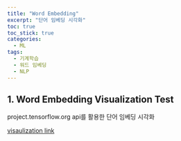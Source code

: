 ```yaml
---
title: "Word Embedding"
excerpt: "단어 임베딩 시각화"
toc: true
toc_stick: true
categories:
  - ML
tags:
  - 기계학습
  - 워드 임베딩
  - NLP
---
```


## 1. Word Embedding Visualization Test

project.tensorflow.org api를 활용한 단어 임베딩 시각화

[visaulization link](http://projector.tensorflow.org/?config=https://gist.githubusercontent.com/koreain/adeea7765780f216128311e8c13ce491/raw/c9d46a83231d0c3e25bdcbb24088714c510f7762/my_projector_config.json)